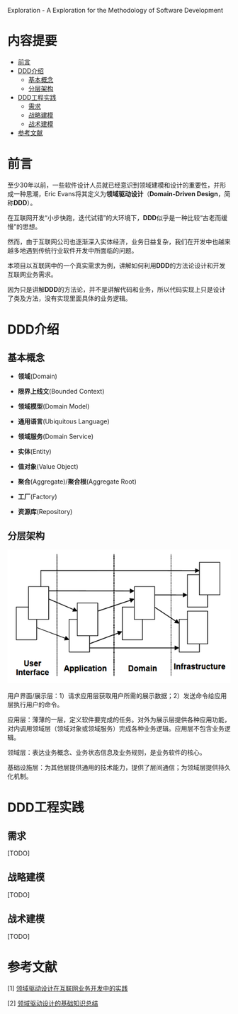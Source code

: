 Exploration - A Exploration for the Methodology of Software Development  

内容提要
=======
* [前言](#前言)
* [DDD介绍](#DDD介绍)
    * [基本概念](#基本概念)
    * [分层架构](#分层架构)
* [DDD工程实践](#DDD工程实践)
    * [需求](#需求)
    * [战略建模](#战略建模)
    * [战术建模](#战术建模)
* [参考文献](#参考文献)
 
前言
===

至少30年以前，一些软件设计人员就已经意识到领域建模和设计的重要性，并形成一种思潮，Eric Evans将其定义为**领域驱动设计**（**Domain-Driven Design**，简称**DDD**）。

在互联网开发“小步快跑，迭代试错”的大环境下，**DDD**似乎是一种比较“古老而缓慢”的思想。

然而，由于互联网公司也逐渐深入实体经济，业务日益复杂，我们在开发中也越来越多地遇到传统行业软件开发中所面临的问题。

本项目以互联网中的一个真实需求为例，讲解如何利用**DDD**的方法论设计和开发互联网业务需求。

因为只是讲解**DDD**的方法论，并不是讲解代码和业务，所以代码实现上只是设计了类及方法，没有实现里面具体的业务逻辑。

DDD介绍
======

基本概念
------
- **领域**(Domain)

- **限界上线文**(Bounded Context)

- **领域模型**(Domain Model)

- **通用语言**(Ubiquitous Language)

- **领域服务**(Domain Service)

- **实体**(Entity)

- **值对象**(Value Object)

- **聚合**(Aggregate)/**聚合根**(Aggregate Root)

- **工厂**(Factory)

- **资源库**(Repository)

分层架构
-------
![ddd-layer](assets/ddd-layer.png)

用户界面/展示层：1）请求应用层获取用户所需的展示数据；2）发送命令给应用层执行用户的命令。

应用层：薄薄的一层，定义软件要完成的任务。对外为展示层提供各种应用功能，对内调用领域层（领域对象或领域服务）完成各种业务逻辑。应用层不包含业务逻辑。

领域层：表达业务概念、业务状态信息及业务规则，是业务软件的核心。

基础设施层：为其他层提供通用的技术能力，提供了层间通信；为领域层提供持久化机制。

DDD工程实践
=========

需求
---

[TODO]

战略建模
----

[TODO]

战术建模
----

[TODO]

参考文献
=======
[1] [领域驱动设计在互联网业务开发中的实践](https://zhuanlan.zhihu.com/p/32459776)

[2] [领域驱动设计的基础知识总结](https://www.cnblogs.com/butterfly100/p/7827870.html)



